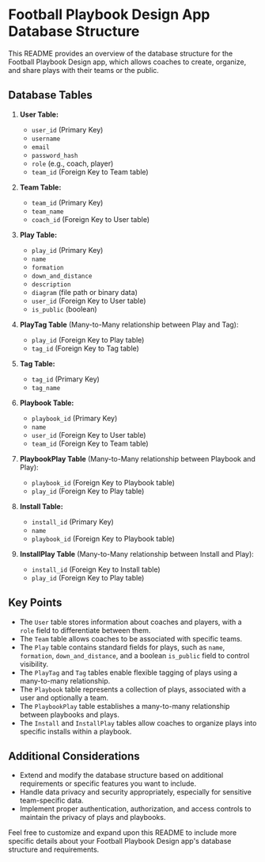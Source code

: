 # Football Playbook Design App Database Structure

This README provides an overview of the database structure for the Football Playbook Design app, which allows coaches to create, organize, and share plays with their teams or the public.

## Database Tables

1. **User Table:**
   - `user_id` (Primary Key)
   - `username`
   - `email`
   - `password_hash`
   - `role` (e.g., coach, player)
   - `team_id` (Foreign Key to Team table)

2. **Team Table:**
   - `team_id` (Primary Key)
   - `team_name`
   - `coach_id` (Foreign Key to User table)

3. **Play Table:**
   - `play_id` (Primary Key)
   - `name`
   - `formation`
   - `down_and_distance`
   - `description`
   - `diagram` (file path or binary data)
   - `user_id` (Foreign Key to User table)
   - `is_public` (boolean)

4. **PlayTag Table** (Many-to-Many relationship between Play and Tag):
   - `play_id` (Foreign Key to Play table)
   - `tag_id` (Foreign Key to Tag table)

5. **Tag Table:**
   - `tag_id` (Primary Key)
   - `tag_name`

6. **Playbook Table:**
   - `playbook_id` (Primary Key)
   - `name`
   - `user_id` (Foreign Key to User table)
   - `team_id` (Foreign Key to Team table)

7. **PlaybookPlay Table** (Many-to-Many relationship between Playbook and Play):
   - `playbook_id` (Foreign Key to Playbook table)
   - `play_id` (Foreign Key to Play table)

8. **Install Table:**
   - `install_id` (Primary Key)
   - `name`
   - `playbook_id` (Foreign Key to Playbook table)

9. **InstallPlay Table** (Many-to-Many relationship between Install and Play):
   - `install_id` (Foreign Key to Install table)
   - `play_id` (Foreign Key to Play table)

## Key Points

- The `User` table stores information about coaches and players, with a `role` field to differentiate between them.
- The `Team` table allows coaches to be associated with specific teams.
- The `Play` table contains standard fields for plays, such as `name`, `formation`, `down_and_distance`, and a boolean `is_public` field to control visibility.
- The `PlayTag` and `Tag` tables enable flexible tagging of plays using a many-to-many relationship.
- The `Playbook` table represents a collection of plays, associated with a user and optionally a team.
- The `PlaybookPlay` table establishes a many-to-many relationship between playbooks and plays.
- The `Install` and `InstallPlay` tables allow coaches to organize plays into specific installs within a playbook.

## Additional Considerations

- Extend and modify the database structure based on additional requirements or specific features you want to include.
- Handle data privacy and security appropriately, especially for sensitive team-specific data.
- Implement proper authentication, authorization, and access controls to maintain the privacy of plays and playbooks.

Feel free to customize and expand upon this README to include more specific details about your Football Playbook Design app's database structure and requirements.